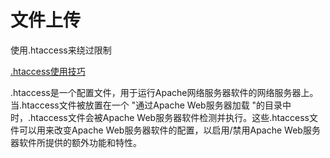 # 文件上传

使用.htaccess来绕过限制

[.htaccess使用技巧](https://blog.csdn.net/solitudi/article/details/116666720?ops_request_misc=%257B%2522request%255Fid%2522%253A%2522172383777416800227421600%2522%252C%2522scm%2522%253A%252220140713.130102334..%2522%257D&request_id=172383777416800227421600&biz_id=0&utm_medium=distribute.pc_search_result.none-task-blog-2~all~top_positive~default-1-116666720-null-null.142^v100^pc_search_result_base6&utm_term=.htaccess&spm=1018.2226.3001.4187)

.htaccess是一个配置文件，用于运行Apache网络服务器软件的网络服务器上。当.htaccess文件被放置在一个 "通过Apache Web服务器加载 "的目录中时，.htaccess文件会被Apache Web服务器软件检测并执行。这些.htaccess文件可以用来改变Apache Web服务器软件的配置，以启用/禁用Apache Web服务器软件所提供的额外功能和特性。

